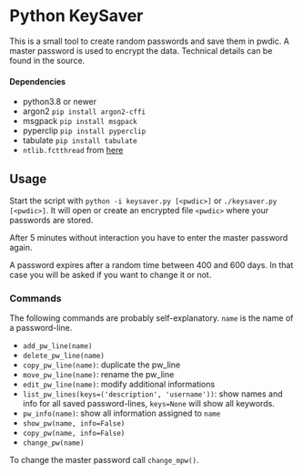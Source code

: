 # Python KeySaver

This is a small tool to create random passwords and save them in pwdic.
A master password is used to encrypt the data. Technical details can be found in the source.


#### Dependencies

- python3.8 or newer
- argon2 `pip install argon2-cffi`
- msgpack `pip install msgpack`
- pyperclip `pip install pyperclip`
- tabulate `pip install tabulate`
- `ntlib.fctthread` from [here](https://github.com/lugino-emeritus/py-ntlib)


## Usage

Start the script with `python -i keysaver.py [<pwdic>]` or `./keysaver.py [<pwdic>]`. It will open or create an encrypted file `<pwdic>` where your passwords are stored.

After 5 minutes without interaction you have to enter the master password again.

A password expires after a random time between 400 and 600 days. In that case you will be asked if you want to change it or not.


### Commands

The following commands are probably self-explanatory. `name` is the name of a password-line.

- `add_pw_line(name)`
- `delete_pw_line(name)`
- `copy_pw_line(name)`: duplicate the pw_line
- `move_pw_line(name)`: rename the pw_line
- `edit_pw_line(name)`: modify additional informations
- `list_pw_lines(keys=('description', 'username'))`: show names and info for all saved password-lines, `keys=None` will show all keywords.
- `pw_info(name)`: show all information assigned to `name`
- `show_pw(name, info=False)`
- `copy_pw(name, info=False)`
- `change_pw(name)`

To change the master password call `change_mpw()`.
